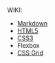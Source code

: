 

WIKI:

* [Markdown](https://github.com/cnedelcu/testing1234/wiki/Markdown)
* [HTML5](https://github.com/cnedelcu/testing1234/wiki/HTML5)
* [CSS3](https://github.com/cnedelcu/testing1234/wiki/CSS3)
* Flexbox
* [CSS Grid](https://github.com/cnedelcu/testing1234/wiki/CSS-Grid)
